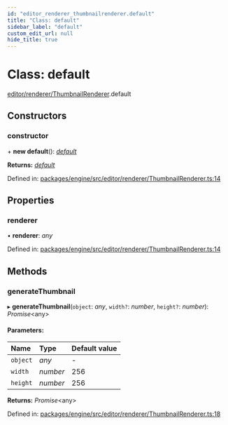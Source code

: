 ```yaml
---
id: "editor_renderer_thumbnailrenderer.default"
title: "Class: default"
sidebar_label: "default"
custom_edit_url: null
hide_title: true
---
```


# Class: default

[editor/renderer/ThumbnailRenderer](../modules/editor_renderer_thumbnailrenderer.md).default

## Constructors

### constructor

\+ **new default**(): [*default*](editor_renderer_thumbnailrenderer.default.md)

**Returns:** [*default*](editor_renderer_thumbnailrenderer.default.md)

Defined in: [packages/engine/src/editor/renderer/ThumbnailRenderer.ts:14](https://github.com/xr3ngine/xr3ngine/blob/716a06460/packages/engine/src/editor/renderer/ThumbnailRenderer.ts#L14)

## Properties

### renderer

• **renderer**: *any*

Defined in: [packages/engine/src/editor/renderer/ThumbnailRenderer.ts:14](https://github.com/xr3ngine/xr3ngine/blob/716a06460/packages/engine/src/editor/renderer/ThumbnailRenderer.ts#L14)

## Methods

### generateThumbnail

▸ **generateThumbnail**(`object`: *any*, `width?`: *number*, `height?`: *number*): *Promise*<any\>

#### Parameters:

Name | Type | Default value |
:------ | :------ | :------ |
`object` | *any* | - |
`width` | *number* | 256 |
`height` | *number* | 256 |

**Returns:** *Promise*<any\>

Defined in: [packages/engine/src/editor/renderer/ThumbnailRenderer.ts:18](https://github.com/xr3ngine/xr3ngine/blob/716a06460/packages/engine/src/editor/renderer/ThumbnailRenderer.ts#L18)
